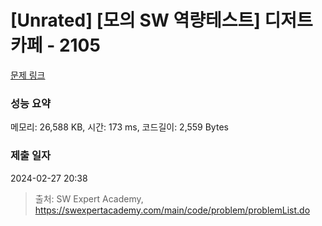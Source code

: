 # [Unrated] [모의 SW 역량테스트] 디저트 카페 - 2105 

[문제 링크](https://swexpertacademy.com/main/code/problem/problemDetail.do?contestProbId=AV5VwAr6APYDFAWu) 

### 성능 요약

메모리: 26,588 KB, 시간: 173 ms, 코드길이: 2,559 Bytes

### 제출 일자

2024-02-27 20:38



> 출처: SW Expert Academy, https://swexpertacademy.com/main/code/problem/problemList.do